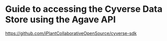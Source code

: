 # Guide to accessing the Cyverse Data Store using the Agave API

https://github.com/iPlantCollaborativeOpenSource/cyverse-sdk

